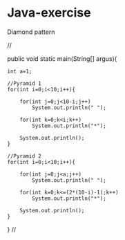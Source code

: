 # Java-exercise
Diamond pattern 

//

public void static main(String[] argus){
	
	int a=1;
	
	//Pyramid 1
	for(int i=0;i<10;i++){
		
		for(int j=0;j<10-i;j++)
			System.out.println(" ");
		
		for(int k=0;k<i;k++)
			System.out.println("*");
		
		System.out.println();
	}
	
	//Pyramid 2
	for(int i=0;i<10;i++){
		
		for(int j=0;j<a;j++)
			System.out.println(" ");
		
		for(int k=0;k<=(2*(10-i)-1);k++)
			System.out.println("*");
		
		System.out.println();
	}
	
	
}
//
